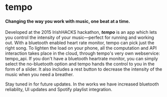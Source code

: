 # tempo
#### Changing the way you work with music, one beat at a time.

Developed at the 2015 IrishHACKS hackathon, ___tempo___ is an app which lets you control the intensity of your music&mdash;perfect for running and working out. With a bluetooth enabled heart rate monitor, tempo can pick just the right song. To lighten the load on your phone, all the computation and API interaction takes place in the cloud, through tempo's very own webservice: tempo_api. If you don't have a bluetooth heartrate monitor, you can simply select the no-bluetooth option and tempo hands the control to you in the form of a slider. It also includes a rest button to decrease the intensity of the music when you need a breather.

Stay tuned in for future updates. In the works we have increased bluetooth reliablity, UI updates and Spotify playlist integration.
